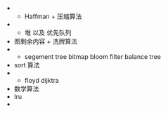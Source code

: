   + + Haffman + 压缩算法
  + + 堆 以及 优先队列
+ 图剩余内容 + 洗牌算法
+ + segement tree bitmap bloom filter balance tree
+ sort 算法
+ + floyd dijktra
+ 数学算法
+ lru
+ 

